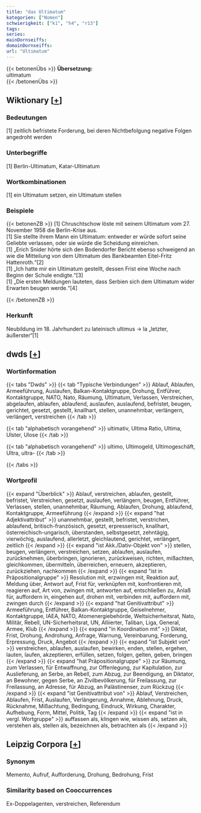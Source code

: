 ```yaml
---
title: "das Ultimatum"
kategorien: ["Nomen"]
schwierigkeit: ["k1", "h4", "r13"]
tags:
series:
mainDornseiffs:
domainDornseiffs:
url: "Ultimatum"
---
```


{{< betonenÜbs >}}
**Übersetzung:**  
ultimatum  
{{< /betonenÜbs >}}

## Wiktionary [[+](https://de.wiktionary.org/wiki/Ultimatum)]

### Bedeutungen
[1] zeitlich befristete Forderung, bei deren Nichtbefolgung negative Folgen angedroht werden  

### Unterbegriffe
[1] Berlin-Ultimatum, Katar-Ultimatum  

### Wortkombinationen
[1] ein Ultimatum setzen, ein  Ultimatum stellen  

### Beispiele
{{< betonenZB >}}
[1] Chruschtschow löste mit seinem Ultimatum vom 27. November 1958 die Berlin-Krise aus.  
[1] Sie stellte ihrem Mann ein Ultimatum: entweder er würde sofort seine Geliebte verlassen, oder sie würde die Scheidung einreichen.  
[1] „Erich Snider hörte sich den Bodendorfer Bericht ebenso schweigend an wie die Mitteilung von dem Ultimatum des Bankbeamten Eitel-Fritz Hattenroth.“[2]  
[1] „Ich hatte mir ein Ultimatum gestellt, dessen Frist eine Woche nach Beginn der Schule endigte.“[3]  
[1] „Die ersten Meldungen lauteten, dass Serbien sich dem Ultimatum wider Erwarten beugen werde.“[4]  

{{< /betonenZB >}}
### Herkunft
Neubildung im 18. Jahrhundert zu lateinisch ultimus → la „letzter, äußerster“[1]  



## dwds [[+](https://www.dwds.de/wb/Ultimatum)]

### Wortinformation
{{< tabs "Dwds" >}}
{{< tab "Typische Verbindungen" >}}
Ablauf, Ablaufen, Armeeführung, Auslaufen, Balkan-Kontaktgruppe, Drohung, Entführer, Kontaktgruppe, NATO, Nato, Räumung, Ultimatum, Verlassen, Verstreichen, abgelaufen, ablaufen, ablaufend, auslaufen, auslaufend, befristet, beugen, gerichtet, gesetzt, gestellt, knallhart, stellen, unannehmbar, verlängern, verlängert, verstreichen
{{< /tab >}}

{{< tab "alphabetisch vorangehend" >}}
ultimativ, Ultima Ratio, Ultima, Ulster, Ulose
{{< /tab >}}

{{< tab "alphabetisch vorangehend" >}}
ultimo, Ultimogeld, Ultimogeschäft, Ultra, ultra-
{{< /tab >}}

{{< /tabs >}}

### Wortprofil
{{< expand "Überblick" >}} Ablauf, verstreichen, ablaufen, gestellt, befristet, Verstreichen, gesetzt, auslaufen, verlängern, beugen, Entführer, Verlassen, stellen, unannehmbar, Räumung, Ablaufen, Drohung, ablaufend, Kontaktgruppe, Armeeführung {{< /expand >}}
{{< expand "hat Adjektivattribut" >}} unannehmbar, gestellt, befristet, verstrichen, ablaufend, britisch-französisch, gesetzt, erpresserisch, knallhart, österreichisch-ungarisch, überstanden, selbstgesetzt, zehntägig, vierwöchig, auslaufend, allerletzt, gleichlautend, gerichtet, verlängert, zeitlich {{< /expand >}}
{{< expand "ist Akk./Dativ-Objekt von" >}} stellen, beugen, verlängern, verstreichen, setzen, ablaufen, auslaufen, zurücknehmen, überbringen, ignorieren, zurückweisen, richten, mißachten, gleichkommen, übermitteln, überreichen, erneuern, akzeptieren, zurückziehen, nachkommen {{< /expand >}}
{{< expand "ist in Präpositionalgruppe" >}} Resolution mit, erzwingen mit, Reaktion auf, Meldung über, Antwort auf, Frist für, verknüpfen mit, konfrontieren mit, reagieren auf, Art von, zwingen mit, antworten auf, entschließen zu, Anlaß für, auffordern in, eingehen auf, drohen mit, verbinden mit, auffordern mit, zwingen durch {{< /expand >}}
{{< expand "hat Genitivattribut" >}} Armeeführung, Entführer, Balkan-Kontaktgruppe, Geiselnehmer, Kontaktgruppe, IAEA, NATO, Atomenergiebehörde, Weltsicherheitsrat, Nato, Militär, Rebell, UN-Sicherheitsrat, UN, Alliierter, Taliban, Liga, General, Armee, Klub {{< /expand >}}
{{< expand "in Koordination mit" >}} Diktat, Frist, Drohung, Androhung, Anfrage, Warnung, Vereinbarung, Forderung, Erpressung, Druck, Angebot {{< /expand >}}
{{< expand "ist Subjekt von" >}} verstreichen, ablaufen, auslaufen, bewirken, enden, stellen, ergehen, lauten, laufen, akzeptieren, erfüllen, setzen, folgen, gelten, geben, bringen {{< /expand >}}
{{< expand "hat Präpositionalgruppe" >}} zur Räumung, zum Verlassen, für Entwaffnung, zur Offenlegung, zur Kapitulation, zur Auslieferung, an Serbe, an Rebell, zum Abzug, zur Beendigung, an Diktator, an Bewohner, gegen Serbe, an Zivilbevölkerung, für Freilassung, zur Freilassung, an Adresse, für Abzug, an Palästinenser, zum Rückzug {{< /expand >}}
{{< expand "ist Genitivattribut von" >}} Ablauf, Verstreichen, Ablaufen, Frist, Auslaufen, Verlängerung, Annahme, Ablehnung, Druck, Rücknahme, Mißachtung, Bedingung, Eindruck, Wirkung, Charakter, Aufhebung, Form, Mittel, Politik, Tag {{< /expand >}}
{{< expand "ist in vergl. Wortgruppe" >}} auffassen als, klingen wie, wissen als, setzen als, verstehen als, stellen als, bezeichnen als, betrachten als {{< /expand >}}

## Leipzig Corpora [[+](https://corpora.uni-leipzig.de/en/res?word=Ultimatum&corpusId=deu_newscrawl-public_2018)]


### Synonym
Memento, Aufruf, Aufforderung, Drohung, Bedrohung, Frist


### Similarity based on Cooccurrences
Ex-Doppelagenten, verstreichen, Referendum

